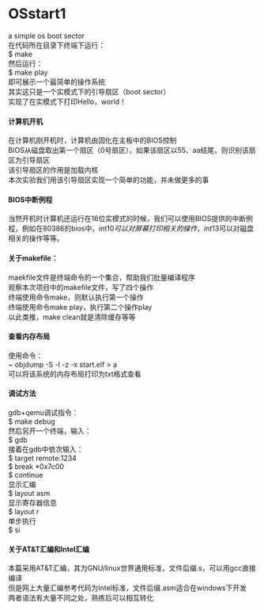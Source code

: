 # OSstart1
a simple os boot sector<br>
在代码所在目录下终端下运行：<br>
$ make<br>
然后运行：<br>
$ make play<br>
即可展示一个最简单的操作系统<br>
其实这只是一个实模式下的引导扇区（boot sector）<br>
实现了在实模式下打印Hello，world！<br>

#### 计算机开机
在计算机刚开机时，计算机由固化在主板中的BIOS控制<br>
BIOS从磁盘取出第一个扇区（0号扇区），如果该扇区以55、aa结尾，则识别该扇区为引导扇区<br>
该引导扇区的作用是加载内核<br>
本次实验我们用该引导扇区实现一个简单的功能，并未做更多的事<br>

#### BIOS中断例程
当然开机时计算机还运行在16位实模式的时候，我们可以使用BIOS提供的中断例程，例如在80386的bios中，int$10可以对屏幕打印相关的操作，int$13可以对磁盘相关的操作等等。

#### 关于makefile：
maekfile文件是终端命令的一个集合，帮助我们批量编译程序<br>
观察本次项目中的makefile文件，写了四个操作<br>
终端使用命令make，则默认执行第一个操作<br>
终端使用命令make play，执行第二个操作play<br>
以此类推，make clean就是清除缓存等等<br>

#### 查看内存布局
使用命令：<br>
~ objdump -S -l -z -x start.elf > a<br>
可以将该系统的内存布局打印为txt格式查看<br>

#### 调试方法
gdb+qemu调试指令：<br>
$ make debug<br>
然后另开一个终端，输入：<br>
$ gdb<br>
接着在gdb中依次输入：<br>
$ target remote:1234<br>
$ break *0x7c00<br>
$ continue<br>
显示汇编<br>
$ layout asm<br>
显示寄存器信息<br>
$ layout r<br>
单步执行<br>
$ si<br>

#### 关于AT&T汇编和Intel汇编
本篇采用AT&T汇编，其为GNU/linux世界通用标准，文件后缀.s，可以用gcc直接编译<br>
但是网上大量汇编参考代码为Intel标准，文件后缀.asm适合在windows下开发<br>
两者语法有大量不同之处，熟练后可以相互转化<br>
